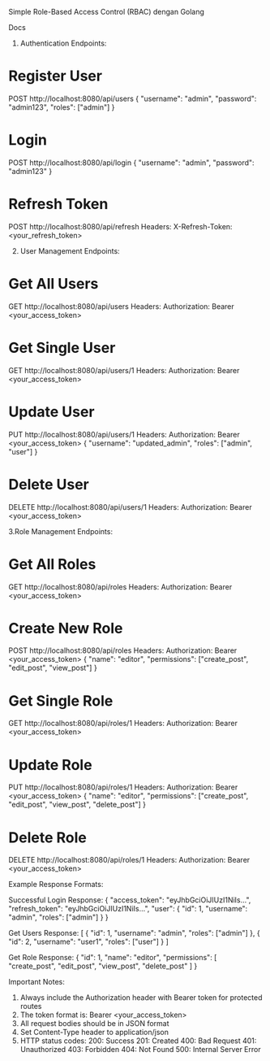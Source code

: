 Simple Role-Based Access Control (RBAC) dengan Golang

Docs

1. Authentication Endpoints:

# Register User

POST http://localhost:8080/api/users
{
"username": "admin",
"password": "admin123",
"roles": ["admin"]
}

# Login

POST http://localhost:8080/api/login
{
"username": "admin",
"password": "admin123"
}

# Refresh Token

POST http://localhost:8080/api/refresh
Headers:
X-Refresh-Token: <your_refresh_token>

2. User Management Endpoints:

# Get All Users

GET http://localhost:8080/api/users
Headers:
Authorization: Bearer <your_access_token>

# Get Single User

GET http://localhost:8080/api/users/1
Headers:
Authorization: Bearer <your_access_token>

# Update User

PUT http://localhost:8080/api/users/1
Headers:
Authorization: Bearer <your_access_token>
{
"username": "updated_admin",
"roles": ["admin", "user"]
}

# Delete User

DELETE http://localhost:8080/api/users/1
Headers:
Authorization: Bearer <your_access_token>

3.Role Management Endpoints:

# Get All Roles

GET http://localhost:8080/api/roles
Headers:
Authorization: Bearer <your_access_token>

# Create New Role

POST http://localhost:8080/api/roles
Headers:
Authorization: Bearer <your_access_token>
{
"name": "editor",
"permissions": ["create_post", "edit_post", "view_post"]
}

# Get Single Role

GET http://localhost:8080/api/roles/1
Headers:
Authorization: Bearer <your_access_token>

# Update Role

PUT http://localhost:8080/api/roles/1
Headers:
Authorization: Bearer <your_access_token>
{
"name": "editor",
"permissions": ["create_post", "edit_post", "view_post", "delete_post"]
}

# Delete Role

DELETE http://localhost:8080/api/roles/1
Headers:
Authorization: Bearer <your_access_token>

Example Response Formats:

Successful Login Response:
{
"access_token": "eyJhbGciOiJIUzI1NiIs...",
"refresh_token": "eyJhbGciOiJIUzI1NiIs...",
"user": {
"id": 1,
"username": "admin",
"roles": ["admin"]
}
}

Get Users Response:
[
{
"id": 1,
"username": "admin",
"roles": ["admin"]
},
{
"id": 2,
"username": "user1",
"roles": ["user"]
}
]

Get Role Response:
{
"id": 1,
"name": "editor",
"permissions": [
"create_post",
"edit_post",
"view_post",
"delete_post"
]
}

Important Notes:

1. Always include the Authorization header with Bearer token for protected routes
2. The token format is: Bearer <your_access_token>
3. All request bodies should be in JSON format
4. Set Content-Type header to application/json
5. HTTP status codes:
   200: Success
   201: Created
   400: Bad Request
   401: Unauthorized
   403: Forbidden
   404: Not Found
   500: Internal Server Error
